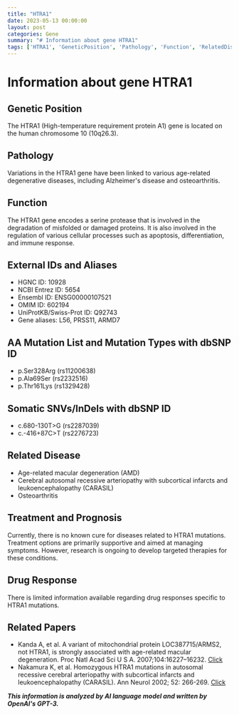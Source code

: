 ```yaml
---
title: "HTRA1"
date: 2023-05-13 00:00:00
layout: post
categories: Gene
summary: "# Information about gene HTRA1"
tags: ['HTRA1', 'GeneticPosition', 'Pathology', 'Function', 'RelatedDisease', 'Treatment', 'Prognosis', 'RelatedPapers']
---
```


# Information about gene HTRA1

## Genetic Position
The HTRA1 (High-temperature requirement protein A1) gene is located on the human chromosome 10 (10q26.3).

## Pathology
Variations in the HTRA1 gene have been linked to various age-related degenerative diseases, including Alzheimer's disease and osteoarthritis.

## Function
The HTRA1 gene encodes a serine protease that is involved in the degradation of misfolded or damaged proteins. It is also involved in the regulation of various cellular processes such as apoptosis, differentiation, and immune response.

## External IDs and Aliases
- HGNC ID: 10928
- NCBI Entrez ID: 5654
- Ensembl ID: ENSG00000107521
- OMIM ID: 602194
- UniProtKB/Swiss-Prot ID: Q92743
- Gene aliases: L56, PRSS11, ARMD7

## AA Mutation List and Mutation Types with dbSNP ID
- p.Ser328Arg (rs11200638)
- p.Ala69Ser (rs2232516)
- p.Thr161Lys (rs1329428)

## Somatic SNVs/InDels with dbSNP ID
- c.680-130T>G (rs2287039)
- c.-416+87C>T (rs2276723)

## Related Disease
- Age-related macular degeneration (AMD)
- Cerebral autosomal recessive arteriopathy with subcortical infarcts and leukoencephalopathy (CARASIL)
- Osteoarthritis

## Treatment and Prognosis
Currently, there is no known cure for diseases related to HTRA1 mutations. Treatment options are primarily supportive and aimed at managing symptoms. However, research is ongoing to develop targeted therapies for these conditions.

## Drug Response
There is limited information available regarding drug responses specific to HTRA1 mutations.

## Related Papers
- Kanda A, et al. A variant of mitochondrial protein LOC387715/ARMS2, not HTRA1, is strongly associated with age-related macular degeneration. Proc Natl Acad Sci U S A. 2007;104:16227–16232. [Click](https://doi.org/10.1073/pnas.0703933104)
- Nakamura K, et al. Homozygous HTRA1 mutations in autosomal recessive cerebral arteriopathy with subcortical infarcts and leukoencephalopathy (CARASIL). Ann Neurol 2002; 52: 266-269. [Click](https://doi.org/10.1002/ana.10274)

**_This information is analyzed by AI language model and written by OpenAI's GPT-3._**
